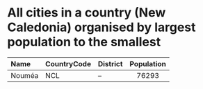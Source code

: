 # All cities in a country (New Caledonia) organised by largest population to the smallest

| Name | CountryCode | District | Population |
| :--- | :--- | :--- | :---: |
|Nouméa|NCL|–|76293|
